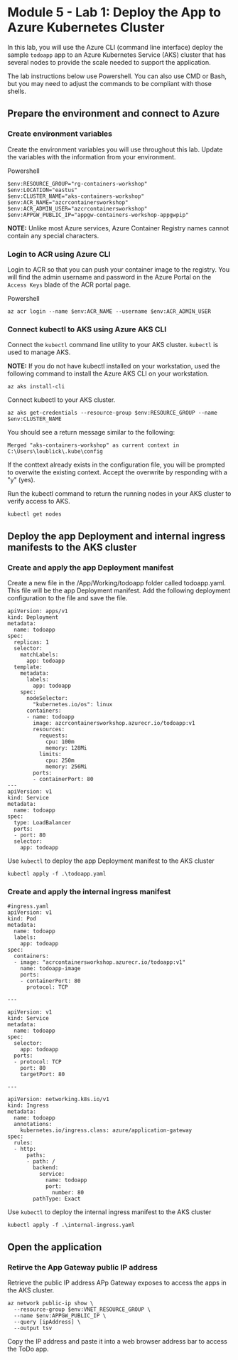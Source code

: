 # Module 5 - Lab 1: Deploy the App to Azure Kubernetes Cluster

In this lab, you will use the Azure CLI (command line interface) deploy the sample `todoapp` app to an Azure Kubernetes Service (AKS) cluster that has several nodes to provide the scale needed to support the application.

The lab instructions below use Powershell. You can also use CMD or Bash, but you may need to adjust the commands to be compliant with those shells.

## Prepare the environment and connect to Azure

### Create environment variables

Create the environment variables you will use throughout this lab. Update the variables with the information from your environment.

Powershell

```console
$env:RESOURCE_GROUP="rg-containers-workshop"
$env:LOCATION="eastus"
$env:CLUSTER_NAME="aks-containers-workshop"
$env:ACR_NAME="azcrcontainersworkshop"
$env:ACR_ADMIN_USER="azcrcontainersworkshop"
$env:APPGW_PUBLIC_IP="appgw-containers-workshop-appgwpip"
```

**NOTE:** Unlike most Azure services, Azure Container Registry names cannot contain any special characters.

### Login to ACR using Azure CLI

Login to ACR so that you can push your container image to the registry. You will find the admin username and password in the Azure Portal on the `Access Keys` blade of the ACR portal page.

Powershell

```console
az acr login --name $env:ACR_NAME --username $env:ACR_ADMIN_USER
```

### Connect kubectl to AKS using Azure AKS CLI

Connect the `kubectl` command line utility to your AKS cluster. `kubectl` is used to manage AKS.

**NOTE:** If you do not have kubectl installed on your workstation, used the following command to install the Azure AKS CLI on your workstation.

```console
az aks install-cli
```

Connect kubectl to your AKS cluster.

```console
az aks get-credentials --resource-group $env:RESOURCE_GROUP --name $env:CLUSTER_NAME
```

You should see a return message similar to the following:

```console
Merged "aks-containers-workshop" as current context in C:\Users\loublick\.kube\config
```

If the conttext already exists in the configuration file, you will be prompted to overwite the existing context. Accept the overwrite by responding with a "y" (yes).

Run the kubectl command to return the running nodes in your AKS cluster to verify access to AKS.

```console
kubectl get nodes
```

## Deploy the app Deployment and internal ingress manifests to the AKS cluster

### Create and apply the app Deployment manifest

Create a new file in the /App/Working/todoapp folder called todoapp.yaml. This file will be the app Deployment manifest. Add the following deployment configuration to the file and save the file.

```console
apiVersion: apps/v1
kind: Deployment
metadata:
  name: todoapp
spec:
  replicas: 1
  selector:
    matchLabels:
      app: todoapp
  template:
    metadata:
      labels:
        app: todoapp
    spec:
      nodeSelector:
        "kubernetes.io/os": linux
      containers:
      - name: todoapp
        image: azcrcontainersworkshop.azurecr.io/todoapp:v1
        resources:
          requests:
            cpu: 100m
            memory: 128Mi
          limits:
            cpu: 250m
            memory: 256Mi
        ports:
        - containerPort: 80
---
apiVersion: v1
kind: Service
metadata:
  name: todoapp
spec:
  type: LoadBalancer
  ports:
  - port: 80
  selector:
    app: todoapp
```

Use `kubectl` to deploy the app Deployment manifest to the AKS cluster

```console
kubectl apply -f .\todoapp.yaml
```

### Create and apply the internal ingress manifest

```console
#ingress.yaml
apiVersion: v1
kind: Pod
metadata:
  name: todoapp
  labels:
    app: todoapp
spec:
  containers:
  - image: "acrcontainersworkshop.azurecr.io/todoapp:v1"
    name: todoapp-image
    ports:
    - containerPort: 80
      protocol: TCP

---

apiVersion: v1
kind: Service
metadata:
  name: todoapp
spec:
  selector:
    app: todoapp
  ports:
  - protocol: TCP
    port: 80
    targetPort: 80

---

apiVersion: networking.k8s.io/v1
kind: Ingress
metadata:
  name: todoapp
  annotations:
    kubernetes.io/ingress.class: azure/application-gateway
spec:
  rules:
  - http:
      paths:
      - path: /
        backend:
          service:
            name: todoapp
            port:
              number: 80
        pathType: Exact
```

Use `kubectl` to deploy the internal ingress manifest to the AKS cluster

```console
kubectl apply -f .\internal-ingress.yaml
```

## Open the application

### Retirve the App Gateway public IP address

Retrieve the public IP address APp Gateway exposes to access the apps in the AKS cluster.

```console
az network public-ip show \
  --resource-group $env:VNET_RESOURCE_GROUP \
  --name $env:APPGW_PUBLIC_IP \
  --query [ipAddress] \
  --output tsv
```

Copy the IP address and paste it into a web browser address bar to access the ToDo app.
